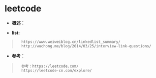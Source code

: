 # leetcode
- **概述：**
>
>

- **list:**
>       https://www.weiweiblog.cn/linkedlist_summary/
>       http://wuchong.me/blog/2014/03/25/interview-link-questions/
>
>
>
>
>
>
>
>
>
>
>
>

- **参考：**
>       参考：https://leetcode.com/
>       https://leetcode-cn.com/explore/
>
>
>
>
>
>
>
>
>
>
>
>
>
>
>
>
